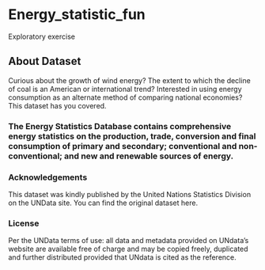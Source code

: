 # Energy_statistic_fun
Exploratory exercise 

## About Dataset
Curious about the growth of wind energy? The extent to which the decline of coal is an American or international trend? Interested in using energy consumption as an alternate method of comparing national economies? This dataset has you covered.

### The Energy Statistics Database contains comprehensive energy statistics on the production, trade, conversion and final consumption of primary and secondary; conventional and non-conventional; and new and renewable sources of energy.

### Acknowledgements
This dataset was kindly published by the United Nations Statistics Division on the UNData site. You can find the original dataset here.

### License
Per the UNData terms of use: all data and metadata provided on UNdata’s website are available free of charge and may be copied freely, duplicated and further distributed provided that UNdata is cited as the reference.
